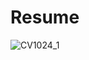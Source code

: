 # Resume
![CV1024_1](https://user-images.githubusercontent.com/24949723/231872320-cdfedd94-8ac1-4f92-bf38-fa8b41ffde98.jpg)
